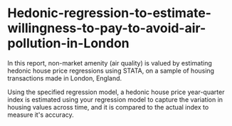 # Hedonic-regression-to-estimate-willingness-to-pay-to-avoid-air-pollution-in-London

In this report, non-market amenity (air quality) is valued by estimating hedonic house price regressions using STATA, on a sample of housing transactions made in London, England.

Using the specified regression model, a hedonic house price year-quarter index is estimated using your regression model to capture the variation in housing values across time, and it is compared to the actual index to measure it's accuracy.
